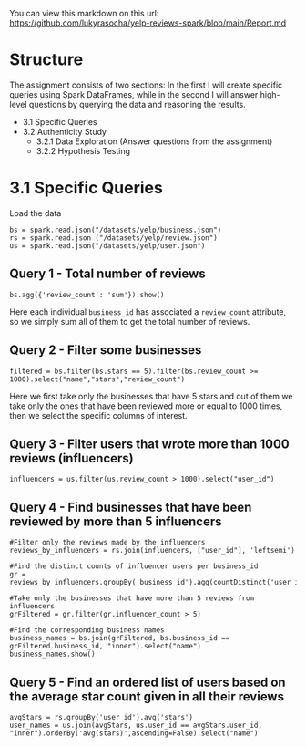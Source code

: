 You can view this markdown on this url: https://github.com/lukyrasocha/yelp-reviews-spark/blob/main/Report.md

# Structure
The assignment consists of two sections: In the first I will create specific queries using Spark DataFrames, while in the second I will answer high-level questions by querying the data and reasoning the results.

- 3.1 Specific Queries
- 3.2 Authenticity Study
  - 3.2.1 Data Exploration (Answer questions from the assignment)
  - 3.2.2 Hypothesis Testing

# 3.1 Specific Queries

Load the data

```
bs = spark.read.json("/datasets/yelp/business.json")
rs = spark.read.json ("/datasets/yelp/review.json")
us = spark.read.json("/datasets/yelp/user.json")
```

## Query 1 - Total number of reviews
```
bs.agg({'review_count': 'sum'}).show()
```
Here each individual `business_id` has associated a `review_count` attribute, so we simply sum all of them to get the total number of reviews.

## Query 2 - Filter some businesses
```
filtered = bs.filter(bs.stars == 5).filter(bs.review_count >= 1000).select("name","stars","review_count")
```
Here we first take only the businesses that have 5 stars and out of them we take only the ones that have been reviewed more or equal to 1000 times, then we select the specific columns of interest.

## Query 3 - Filter users that wrote more than 1000 reviews (influencers)
```
influencers = us.filter(us.review_count > 1000).select("user_id")
```
## Query 4 - Find businesses that have been reviewed by more than 5 influencers
```
#Filter only the reviews made by the influencers
reviews_by_influencers = rs.join(influencers, ["user_id"], 'leftsemi')

#Find the distinct counts of influencer users per business_id
gr = reviews_by_influencers.groupBy('business_id').agg(countDistinct('user_id').alias('influencer_count'))

#Take only the businesses that have more than 5 reviews from influencers
grFiltered = gr.filter(gr.influencer_count > 5)

#Find the corresponding business names
business_names = bs.join(grFiltered, bs.business_id == grFiltered.business_id, "inner").select("name")
business_names.show()
```
## Query 5 - Find an ordered list of users based on the average star count given in all their reviews
```
avgStars = rs.groupBy('user_id').avg('stars')
user_names = us.join(avgStars, us.user_id == avgStars.user_id, "inner").orderBy('avg(stars)',ascending=False).select("name") 
```



